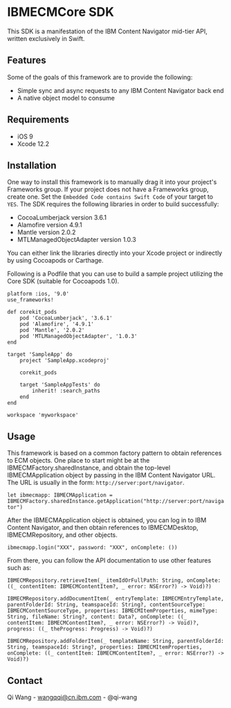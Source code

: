 # IBMECMCore SDK

This SDK is a manifestation of the IBM Content Navigator mid-tier API, written exclusively in Swift.

## Features

Some of the goals of this framework are to provide the following:

* Simple sync and async requests to any IBM Content Navigator back end
* A native object model to consume

## Requirements

* iOS 9
* Xcode 12.2

## Installation

One way to install this framework is to manually drag it into your project's Frameworks group. If your project does not have a Frameworks group, create one. Set the `Embedded Code contains Swift Code` of your target to `YES`. The SDK requires the following libraries in order to build successfully: 
* CocoaLumberjack version 3.6.1
* Alamofire version 4.9.1
* Mantle version 2.0.2
* MTLManagedObjectAdapter version 1.0.3

You can either link the libraries directly into your Xcode project or indirectly by using Cocoapods or Carthage.

Following is a Podfile that you can use to build a sample project utilizing the Core SDK (suitable for Cocoapods 1.0).

```
platform :ios, '9.0'
use_frameworks!

def corekit_pods
    pod 'CocoaLumberjack', '3.6.1'
    pod 'Alamofire', '4.9.1'
    pod 'Mantle', '2.0.2'
    pod 'MTLManagedObjectAdapter', '1.0.3'
end

target 'SampleApp' do
    project 'SampleApp.xcodeproj'

    corekit_pods

    target 'SampleAppTests' do
        inherit! :search_paths
    end
end

workspace 'myworkspace'
```

## Usage

This framework is based on a common factory pattern to obtain references to ECM objects. One place to start might be at the IBMECMFactory.sharedInstance, and obtain the top-level IBMECMApplication object by passing in the IBM Content Navigator URL. The URL is usually in the form: `http://server:port/navigator`.  

`let ibmecmapp: IBMECMApplication = IBMECMFactory.sharedInstance.getApplication("http://server:port/navigator")`

After the IBMECMApplication object is obtained, you can log in to IBM Content Navigator, and then obtain references to IBMECMDesktop, IBMECMRepository, and other objects.  

`ibmecmapp.login("XXX", password: "XXX", onComplete: ())`

From there, you can follow the API documentation to use other features such as:

`IBMECMRepository.retrieveItem(_ itemIdOrFullPath: String, onComplete: ((_ contentItem: IBMECMContentItem?, _ error: NSError?) -> Void)?)`

`IBMECMRepository.addDocumentItem(_ entryTemplate: IBMECMEntryTemplate, parentFolderId: String, teamspaceId: String?, contentSourceType: IBMECMContentSourceType, properties: IBMECMItemProperties, mimeType: String, fileName: String?, content: Data?, onComplete: ((_ contentItem: IBMECMContentItem?, _ error: NSError?) -> Void)?, progress: ((_ theProgress: Progress) -> Void)?)`

`IBMECMRepository.addFolderItem(_ templateName: String, parentFolderId: String, teamspaceId: String?, properties: IBMECMItemProperties, onComplete: ((_ contentItem: IBMECMContentItem?, _ error: NSError?) -> Void)?)`


## Contact

Qi Wang - wangqqi@cn.ibm.com - @qi-wang

